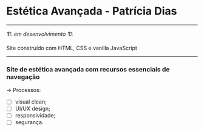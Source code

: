 # Estética Avançada - Patrícia Dias
***
🏗️ *em desenvolvimento* 🏗️

Site construído com HTML, CSS e vanilla JavaScript

***

### Site de estética avançada com recursos essenciais de navegação

-> Processos:
- [ ] visual clean;
- [ ] UI/UX design;
- [ ] responsividade;
- [ ] segurança.
